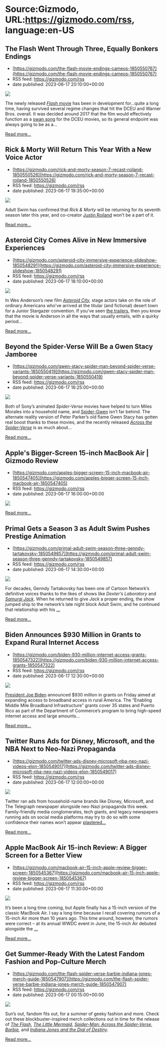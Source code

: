 # Source:Gizmodo, URL:https://gizmodo.com/rss, language:en-US

## The Flash Went Through Three, Equally Bonkers Endings
 - [https://gizmodo.com/the-flash-movie-endings-cameos-1850550767](https://gizmodo.com/the-flash-movie-endings-cameos-1850550767)
 - RSS feed: https://gizmodo.com/rss
 - date published: 2023-06-17 20:10:00+00:00

<img class="type:primaryImage" src="https://i.kinja-img.com/gawker-media/image/upload/s--bfxZ9k97--/c_fit,fl_progressive,q_80,w_636/1b148695eaef2374d48bc4f66179f2e6.jpg" /><p>The newly released <a href="https://gizmodo.com/flash-movie-visual-effects-warner-bros-dc-films-batman-1850540141"><em>Flash </em>movie</a> has been in development for...quite a long time, having survived several regime changes that hit the DCEU and Warner Bros. overall.  It was decided around 2017 that the film would effectively function as a <a href="https://gizmodo.com/flash-ending-credits-explained-dc-films-batman-spoilers-1850535187">swan song</a> for the DCEU movies, so its general endpoint was always going to be as a…</p><p><a href="https://gizmodo.com/the-flash-movie-endings-cameos-1850550767">Read more...</a></p>

## Rick & Morty Will Return This Year With a New Voice Actor
 - [https://gizmodo.com/rick-and-morty-season-7-recast-roiland-1850550526](https://gizmodo.com/rick-and-morty-season-7-recast-roiland-1850550526)
 - RSS feed: https://gizmodo.com/rss
 - date published: 2023-06-17 19:35:00+00:00

<img class="type:primaryImage" src="https://i.kinja-img.com/gawker-media/image/upload/s--W5JuTlKb--/c_fit,fl_progressive,q_80,w_636/04a33a91d6e21e8f1cca9e2e6542b1c8.jpg" /><p>Adult Swim has confirmed that <em>Rick &amp; Morty </em>will be returning for its seventh season later this year, and co-creator <a href="https://gizmodo.com/justin-roiland-rick-and-morty-allegations-bad-behavior-1850083533">Justin Roiland</a> won’t be a part of it.<br /></p><p><a href="https://gizmodo.com/rick-and-morty-season-7-recast-roiland-1850550526">Read more...</a></p>

## Asteroid City Comes Alive in New Immersive Experiences
 - [https://gizmodo.com/asteroid-city-immersive-experience-slideshow-1850548291](https://gizmodo.com/asteroid-city-immersive-experience-slideshow-1850548291)
 - RSS feed: https://gizmodo.com/rss
 - date published: 2023-06-17 18:10:00+00:00

<img class="type:primaryImage" src="https://i.kinja-img.com/gawker-media/image/upload/s--ExZD98qp--/c_fit,fl_progressive,q_80,w_636/b20cb002dff0701aa39fffee93f5f7b0.jpg" /><p>In Wes Anderson’s new film <a href="https://gizmodo.com/asteroid-city-review-new-wes-anderson-film-schwartzman-1850529412"><em>Asteroid City</em></a><em>, </em>stage actors take on the role of ordinary Americans who’ve arrived at the titular (and fictional) desert town for a Junior Stargazer convention. If you’ve seen <a href="https://gizmodo.com/wes-anderson-asteroid-city-clips-sci-fi-tom-hanks-1850461900">the trailers</a>, then you know that the movie is Anderson in all the ways that usually entails, with a quirky period…</p><p><a href="https://gizmodo.com/asteroid-city-immersive-experience-slideshow-1850548291">Read more...</a></p>

## Beyond the Spider-Verse Will Be a Gwen Stacy Jamboree
 - [https://gizmodo.com/gwen-stacy-spider-man-beyond-spider-verse-variants-1850550419](https://gizmodo.com/gwen-stacy-spider-man-beyond-spider-verse-variants-1850550419)
 - RSS feed: https://gizmodo.com/rss
 - date published: 2023-06-17 16:25:00+00:00

<img class="type:primaryImage" src="https://i.kinja-img.com/gawker-media/image/upload/s--HGg4D8ix--/c_fit,fl_progressive,q_80,w_636/e0882d553a9655f18f964cb012a58db4.jpg" /><p>Both of Sony’s animated <em>Spider-Verse </em>movies have helped to turn Miles Morales into a household name, and <a href="https://gizmodo.com/spiderman-across-spider-verse-uae-ban-protect-trans-kid-1850547764">Spider-Gwen</a> isn’t far behind. The alternate reality version of Peter Parker’s old flame Gwen Stacy has gotten real boost thanks to these movies, and the recently released <a href="https://gizmodo.com/spider-gwen-spider-woman-ilya-kuvshinov-poster-anime-1850493478"><em>Across the Spider-Verse</em></a><em> </em>is as much about…</p><p><a href="https://gizmodo.com/gwen-stacy-spider-man-beyond-spider-verse-variants-1850550419">Read more...</a></p>

## Apple's Bigger-Screen 15-inch MacBook Air | Gizmodo Review
 - [https://gizmodo.com/apples-bigger-screen-15-inch-macbook-air-1850547405](https://gizmodo.com/apples-bigger-screen-15-inch-macbook-air-1850547405)
 - RSS feed: https://gizmodo.com/rss
 - date published: 2023-06-17 16:00:00+00:00

<img class="type:primaryImage" src="https://i.kinja-img.com/gawker-media/image/upload/s--hjNgRjPs--/c_fit,fl_progressive,q_80,w_636/c69796b366b0235bcf0a42e5a7217512.jpg" /><p><a href="https://gizmodo.com/apples-bigger-screen-15-inch-macbook-air-1850547405">Read more...</a></p>

## Primal Gets a Season 3 as Adult Swim Pushes Prestige Animation
 - [https://gizmodo.com/primal-adult-swim-season-three-genndy-tartakovsky-1850549857](https://gizmodo.com/primal-adult-swim-season-three-genndy-tartakovsky-1850549857)
 - RSS feed: https://gizmodo.com/rss
 - date published: 2023-06-17 14:30:00+00:00

<img class="type:primaryImage" src="https://i.kinja-img.com/gawker-media/image/upload/s--OcOLRJEZ--/c_fit,fl_progressive,q_80,w_636/a6abe73f01df9e46e61a6090fea2ffaa.jpg" /><p>For decades, Genndy Tartakovsky has been one of Cartoon Network’s definitive voices thanks to the likes of shows like <em>Dexter’s Laboratory </em>and <a href="https://gizmodo.com/the-return-of-samurai-jack-is-everything-you-wanted-an-1792788975"><em>Samurai Jack</em></a>. When he returned to give <em>Jack </em>a proper ending, the show jumped ship to the network’s late night block Adult Swim, and he continued that relationship with his <a href="https://gizmodo.com/genndy-tartakovsky-explains-how-he-created-primals-fero-1838337115">…</a></p><p><a href="https://gizmodo.com/primal-adult-swim-season-three-genndy-tartakovsky-1850549857">Read more...</a></p>

## Biden Announces $930 Million in Grants to Expand Rural Internet Access
 - [https://gizmodo.com/biden-930-million-internet-access-grants-1850547322](https://gizmodo.com/biden-930-million-internet-access-grants-1850547322)
 - RSS feed: https://gizmodo.com/rss
 - date published: 2023-06-17 12:30:00+00:00

<img class="type:primaryImage" src="https://i.kinja-img.com/gawker-media/image/upload/s--yNi5qDAG--/c_fit,fl_progressive,q_80,w_636/f9ef9eaef86121e45e64d6c3035af9cc.jpg" /><p><a href="https://gizmodo.com/biden-meeting-with-ticketing-execs-to-tackle-junk-fees-1850543030">President Joe Biden</a> announced $930 million in grants on Friday aimed at expanding access to broadband access in rural America. The “Enabling Middle Mile Broadband Infrastructure” grants cover 35 states and Puerto Rico as part of the Department of Commerce’s program to bring high-speed internet access and large amounts…</p><p><a href="https://gizmodo.com/biden-930-million-internet-access-grants-1850547322">Read more...</a></p>

## Twitter Runs Ads for Disney, Microsoft, and the NBA Next to Neo-Nazi Propaganda
 - [https://gizmodo.com/twitter-ads-disney-microsoft-nba-neo-nazi-videos-elon-1850549017](https://gizmodo.com/twitter-ads-disney-microsoft-nba-neo-nazi-videos-elon-1850549017)
 - RSS feed: https://gizmodo.com/rss
 - date published: 2023-06-17 12:00:00+00:00

<img class="type:primaryImage" src="https://i.kinja-img.com/gawker-media/image/upload/s--Hdm0HyB5--/c_fit,fl_progressive,q_80,w_636/8d2028dae861d36492b5db83d07242aa.jpg" /><p>Twitter ran ads from household-name brands like Disney, Microsoft, and The Telegraph newspaper alongside neo-Nazi propaganda this week. Family-friendly media conglomerates, tech giants, and legacy newspapers running ads on social media platforms may try to do so with some confidence their names won’t appear <a href="https://gizmodo.com/tucker-carlson-twitter-elon-musk-ads-advertisers-1850424480">plastered…</a></p><p><a href="https://gizmodo.com/twitter-ads-disney-microsoft-nba-neo-nazi-videos-elon-1850549017">Read more...</a></p>

## Apple MacBook Air 15-inch Review: A Bigger Screen for a Better View
 - [https://gizmodo.com/macbook-air-15-inch-apple-review-bigger-screen-1850545367](https://gizmodo.com/macbook-air-15-inch-apple-review-bigger-screen-1850545367)
 - RSS feed: https://gizmodo.com/rss
 - date published: 2023-06-17 11:30:00+00:00

<img class="type:primaryImage" src="https://i.kinja-img.com/gawker-media/image/upload/s--VhVxWgH0--/c_fit,fl_progressive,q_80,w_636/3e030ca909296ec274439c9f98c6747f.jpg" /><p>It’s been a long time coming, but Apple finally has a 15-inch version of the classic MacBook Air. I say a long time because I recall covering rumors of a 15-inch Air more than 10 years ago. This time around, however, the rumors were correct – at its annual WWDC event in June, the 15-inch Air debuted alongside the <a href="https://gizmodo.com/apple-vision-pro-wwdc-review-strange-days-1850533500">…</a></p><p><a href="https://gizmodo.com/macbook-air-15-inch-apple-review-bigger-screen-1850545367">Read more...</a></p>

## Get Summer-Ready With the Latest Fandom Fashion and Pop-Culture Merch
 - [https://gizmodo.com/the-flash-spider-verse-barbie-indiana-jones-merch-guide-1850547907](https://gizmodo.com/the-flash-spider-verse-barbie-indiana-jones-merch-guide-1850547907)
 - RSS feed: https://gizmodo.com/rss
 - date published: 2023-06-17 00:15:00+00:00

<img class="type:primaryImage" src="https://i.kinja-img.com/gawker-media/image/upload/s--RjTu0bLH--/c_fit,fl_progressive,q_80,w_636/ad39e7505b25b04ff8993daab9fcf873.jpg" /><p>Sun’s out, fandom fits out, for a summer of geeky fashion and more. Check out these blockbuster-inspired merch collections out in time for the release of <a href="https://gizmodo.com/flash-movie-visual-effects-warner-bros-dc-films-batman-1850540141"><em>The Flash</em></a>, <a href="https://gizmodo.com/theme-park-news-disneyland-universal-studios-meow-wolf-1850524882"><em>The Little Mermaid</em></a>, <a href="https://gizmodo.com/spiderman-across-spider-verse-uae-ban-protect-trans-kid-1850547764"><em>Spider-Man: Across the Spider-Verse</em></a>, <a href="https://gizmodo.com/barbie-movie-dreamhouse-set-tour-margot-robbie-mattel-1850548479"><em>Barbie</em></a><em>,</em> and <a href="https://gizmodo.com/indiana-jones-punching-nazis-harrison-ford-dial-destiny-1850536326"><em>Indiana Jones and the Dial of Destiny</em></a>. </p><p><a href="https://gizmodo.com/the-flash-spider-verse-barbie-indiana-jones-merch-guide-1850547907">Read more...</a></p>

